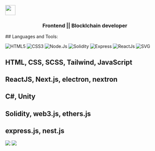 <img src="https://github.com/blackcater/blackcater/raw/main/images/Hi.gif" height="32"/></h1>
<h3 align="center">Frontend || Blocklchain developer</h3>
## Languages and Tools:

![HTML5](https://img.shields.io/badge/-html5-121212?style=for-the-badge&logo=html5)
![CSS3](https://img.shields.io/badge/-css3-121212?style=for-the-badge&logo=css3)
![Node.Js](https://img.shields.io/badge/-node.js-121212?style=for-the-badge&logo=node.js)
![Solidity](https://img.shields.io/badge/-solidity-121212?style=for-the-badge&logo=solidity)
![Express](https://img.shields.io/badge/-express-121212?style=for-the-badge&logo=express)
![ReactJs](https://img.shields.io/badge/-ReactJs-121212?style=for-the-badge&logo=react)
![SVG](https://img.shields.io/badge/-SVG-121212?style=for-the-badge&logo=SVG)

## HTML, CSS, SCSS, Tailwind, JavaScript
## ReactJS, Next.js, electron, nextron
## C#, Unity
## Solidity, web3.js, ethers.js 
## express.js, nest.js

![](https://github-profile-summary-cards.vercel.app/api/cards/profile-details?username=faes763&theme=tokyonight)
![](https://github-profile-summary-cards.vercel.app/api/cards/repos-per-language?username=faes763&theme=tokyonight)

